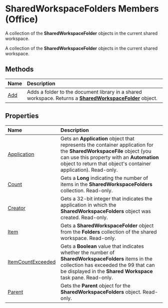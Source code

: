
# SharedWorkspaceFolders Members (Office)
A collection of the  **SharedWorkspaceFolder** objects in the current shared workspace.

A collection of the  **SharedWorkspaceFolder** objects in the current shared workspace.


## Methods



|**Name**|**Description**|
|:-----|:-----|
|[Add](5b941034-502b-b2a5-c6b3-aed57bc2a578.md)|Adds a folder to the document library in a shared workspace. Returns a  **[SharedWorkspaceFolder](297c4ed7-2232-5240-ca34-d374038c66a2.md)** object.|

## Properties



|**Name**|**Description**|
|:-----|:-----|
|[Application](28311d74-394e-885d-fb44-84c81ad5e768.md)|Gets an  **Application** object that represents the container application for the **SharedWorkspaceFile** object (you can use this property with an **Automation** object to return that object's container application). Read-only.|
|[Count](f13cb73e-6fce-4aca-43cc-76930b3bc3fc.md)|Gets a  **Long** indicating the number of items in the **SharedWorkspaceFolders** collection. Read-only.|
|[Creator](65d21c1c-dac0-ce89-25a0-0fa033e973e5.md)|Gets a 32-bit integer that indicates the application in which the  **SharedWorkspaceFolders** object was created. Read-only.|
|[Item](70916b0d-5cf7-b858-e215-d3cc948735fc.md)|Gets a  **SharedWorkspaceFolder** object from the **Folders** collection of the shared workspace. Read-only.|
|[ItemCountExceeded](cc8f3b36-e9cc-ad08-c94d-85c2b909ee97.md)|Gets a  **Boolean** value that indicates whether the number of **SharedWorkspaceFolders** items in the collection has exceeded the 99 that can be displayed in the **Shared Workspace** task pane. Read-only.|
|[Parent](1b228f33-d544-df76-1813-be68d0b9bf2c.md)|Gets the  **Parent** object for the **SharedWorkspaceFolders** object. Read-only.|
